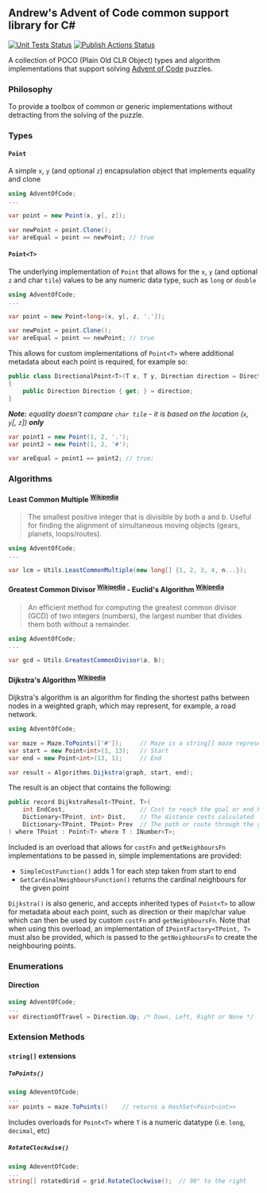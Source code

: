## Andrew's Advent of Code common support library for C#

[![Unit Tests Status](https://github.com/AndrewFreemantle/AdventOfCode.Common/actions/workflows/unit-tests.yml/badge.svg)](https://github.com/AndrewFreemantle/AdventOfCode.Common/actions/workflows/unit-tests.yml) [![Publish Actions Status](https://github.com/AndrewFreemantle/AdventOfCode.Common/actions/workflows/publish.yml/badge.svg)](https://github.com/AndrewFreemantle/AdventOfCode.Common/actions/workflows/publish.yml)

A collection of POCO (Plain Old CLR Object) types and algorithm implementations that support solving [Advent of Code](https://adventofcode.com) puzzles.

### Philosophy

To provide a toolbox of common or generic implementations without detracting from the solving of the puzzle.

### Types

#### `Point`
A simple `x`, `y` (and optional `z`) encapsulation object that implements equality and clone
``` csharp
using AdventOfCode;
...

var point = new Point(x, y[, z]);

var newPoint = point.Clone();
var areEqual = point == newPoint; // true
```

#### `Point<T>`
The underlying implementation of `Point` that allows for the `x`, `y` (and optional `z` and char `tile`) values to be any numeric data type, such as `long` or `double`
``` csharp
using AdventOfCode;
...

var point = new Point<long>(x, y[, z, '.']);

var newPoint = point.Clone();
var areEqual = point == newPoint; // true
```
This allows for custom implementations of `Point<T>` where additional metadata about each point is required, for example so:
``` csharp
public class DirectionalPoint<T>(T x, T y, Direction direction = Direction.None) : Point<T>(x, y) where T : INumber<T>
{
    public Direction Direction { get; } = direction;
}
```
***Note:** equality doesn't compare `char tile` - it is based on the location (`x`, `y`[, `z`]) **only***
``` csharp
var point1 = new Point(1, 2, '.');
var point2 = new Point(1, 2, '#');

var areEqual = point1 == point2; // true;
```

### Algorithms

#### Least Common Multiple <sup><a href="https://en.wikipedia.org/wiki/Least_common_multiple">Wikipedia</a></sup>
> The smallest positive integer that is divisible by both a and b. Useful for finding the alignment of simultaneous moving objects (gears, planets, loops/routes).

``` csharp
using AdventOfCode;
...

var lcm = Utils.LeastCommonMultiple(new long[] {1, 2, 3, 4, n...});
```

#### Greatest Common Divisor <sup><a href="https://en.wikipedia.org/wiki/Greatest_common_divisor">Wikipedia</a></sup> - Euclid's Algorithm <sup><a href="https://en.wikipedia.org/wiki/Euclidean_algorithm">Wikipedia</a></sup>
> An efficient method for computing the greatest common divisor (GCD) of two integers (numbers), the largest number that divides them both without a remainder.

``` csharp
using AdventOfCode;
...

var gcd = Utils.GreatestCommonDivisor(a, b);
```

#### Dijkstra's Algorithm <sup><a href="https://en.wikipedia.org/wiki/Dijkstra%27s_algorithm">Wikipedia</a></sup>
Dijkstra's algorithm is an algorithm for finding the shortest paths between nodes in a weighted graph, which may represent, for example, a road network.

``` csharp
using AdventOfCode;

var maze = Maze.ToPoints(['#']);     // Maze is a string[] maze representation
var start = new Point<int>(1, 13);   // Start
var end = new Point<int>(13, 1);     // End

var result = Algorithms.Dijkstra(graph, start, end);
```
The result is an object that contains the following:

``` csharp
public record DijkstraResult<TPoint, T>(
    int EndCost,                     // Cost to reach the goal or end Point
    Dictionary<TPoint, int> Dist,    // The distance costs calculated
    Dictionary<TPoint, TPoint> Prev  // The path or route through the graph (to retrace, start from end: prev[end])
) where TPoint : Point<T> where T : INumber<T>;
```
Included is an overload that allows for `costFn` and `getNeighboursFn` implementations to be passed in, simple implementations are provided:
- `SimpleCostFunction()` adds 1 for each step taken from start to end
- `GetCardinalNeighboursFunction()` returns the cardinal neighbours for the given point

`Dijkstra()` is also generic, and accepts inherited types of `Point<T>` to allow for metadata about each point, such as direction or their map/char value which can then be used by custom `costFn` and `getNeighboursFn`. Note that when using this overload, an implementation of `IPointFactory<TPoint, T>` must also be provided, which is passed to the `getNeighboursFn` to create the neighbouring points. 

### Enumerations

#### Direction
``` csharp
using AdventOfCode;
...
var directionOfTravel = Direction.Up; /* Down, Left, Right or None */
```

### Extension Methods

#### `string[]` extensions

##### `ToPoints()`
``` csharp
using AdeventOfCode;
...
var points = maze.ToPoints()    // returns a HashSet<Point<int>>
```
Includes overloads for `Point<T>` where `T` is a numeric datatype (i.e. `long`, `decimal`, etc)

##### `RotateClockwise()`

``` csharp
using AdeventOfCode;
...
string[] rotatedGrid = grid.RotateClockwise();  // 90° to the right
```
